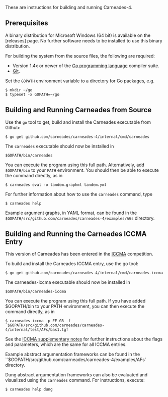 
These are instructions for building and running Carneades-4.  

## Prerequisites

A binary distribution for Microsoft Windows (64 bit) is available on the [releases] page. No further software needs to be installed to use this binary distribution.

For building the system from the source files, the following are required:

- Version 1.4x or newer of the [Go programming language](http://golang.org/) compiler suite.
- [Git](http://git-scm.com/).

Set the `GOPATH` environment variable to a directory for Go packages, e.g.

    $ mkdir ~/go
    $ typeset -x GOPATH=~/go

## Building and Running Carneades from Source

Use the `go` tool to get, build and install the Carneades
executable from Github:

    $ go get github.com/carneades/carneades-4/internal/cmd/carneades
    
The `carneades` executable should now be installed in

    $GOPATH/bin/carneades

You can execute the program using this full path. Alternatively, add `$GOPATH/bin` to your `PATH` environment.
You should then be able to execute the command directly, as in

    $ carneades eval -o tandem.graphml tandem.yml
    
For further information about how to use the `carneades` command, type

    $ carneades help

Example argument graphs, in YAML format, can be found in the `$GOPATH/src/github.com/carneades/carneades-4/examples/AGs` directory.

## Building and Running the Carneades ICCMA Entry

This version of Carneades has been entered in the [ICCMA](http://argumentationcompetition.org/index.html)
competition.

To build and install the Carneades ICCMA entry, use the go tool:

    $ go get github.com/carneades/carneades-4/internal/cmd/carneades-iccma

The carneades-iccma executable should now be installed in

    $GOPATH/bin/carneades-iccma

You can execute the program using this full path. If you have added
$GOPATH/bin to your PATH environment, you can then execute the command
directly, as in

    $ carneades-iccma -p EE-GR -f `$GOPATH/src/github.com/carneades/carneades-4/internal/test/AFs/bas1.tgf

See the [ICCMA supplementary notes](http://argumentationcompetition.org/2015/iccma15notes_v3.pdf) for further instructions about the flags and parameters, which are the same for all ICCMA entries.

Example abstract argumentation frameworks can be found in the ``$GOPATH/src/github.com/carneades/carneades-4/examples/AFs` directory.

Dung abstract argumentation frameworks can also be evaluated and visualized using the `carneades` command. For instructions, execute:

    $ carneades help dung

	


